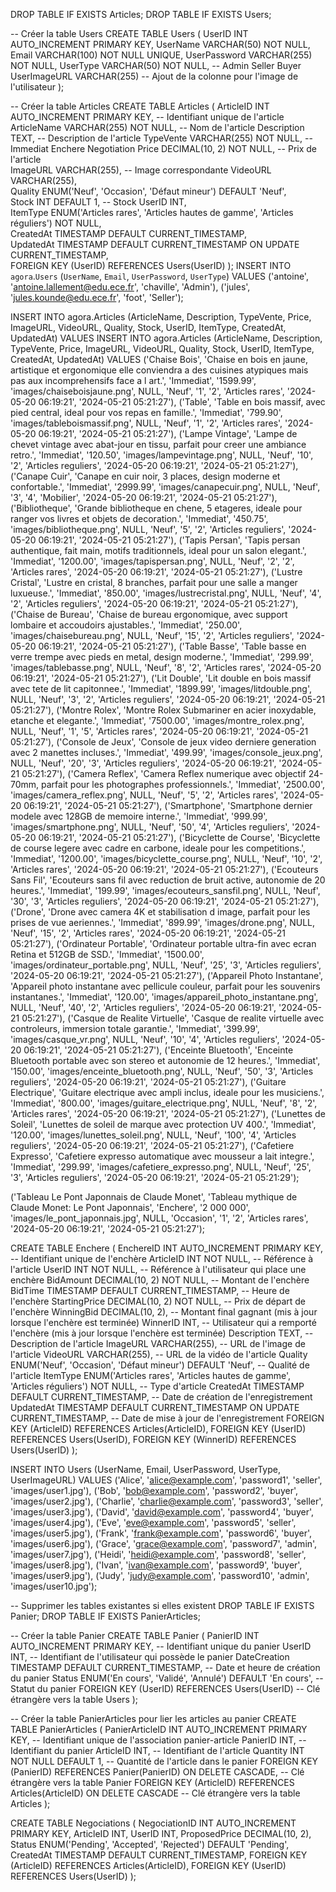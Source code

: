 DROP TABLE IF EXISTS Articles;
DROP TABLE IF EXISTS Users;

-- Créer la table Users
CREATE TABLE Users (
    UserID INT AUTO_INCREMENT PRIMARY KEY,
    UserName VARCHAR(50) NOT NULL,
    Email VARCHAR(100) NOT NULL UNIQUE,
    UserPassword VARCHAR(255) NOT NULL,
    UserType VARCHAR(50) NOT NULL, -- Admin Seller Buyer
    UserImageURL VARCHAR(255) -- Ajout de la colonne pour l'image de l'utilisateur
);

-- Créer la table Articles
CREATE TABLE Articles (
ArticleID INT AUTO_INCREMENT PRIMARY KEY,        -- Identifiant unique de l'article
ArticleName VARCHAR(255) NOT NULL,               -- Nom de l'article
Description TEXT,                                -- Description de l'article
TypeVente VARCHAR(255) NOT NULL,		     -- Immediat   Enchere   Negotiation
Price DECIMAL(10, 2) NOT NULL,                   -- Prix de l'article        
ImageURL VARCHAR(255),                           -- Image correspondante
VideoURL VARCHAR(255),                           
Quality ENUM('Neuf', 'Occasion', 'Défaut mineur') DEFAULT 'Neuf',                                
Stock INT DEFAULT 1,                             -- Stock
UserID INT,                                      
ItemType ENUM('Articles rares', 'Articles hautes de gamme', 'Articles réguliers') NOT NULL,                                        
CreatedAt TIMESTAMP DEFAULT CURRENT_TIMESTAMP,  
UpdatedAt TIMESTAMP DEFAULT CURRENT_TIMESTAMP ON UPDATE CURRENT_TIMESTAMP,                    
FOREIGN KEY (UserID) REFERENCES Users(UserID)
);
INSERT INTO `agora`.`Users` (`UserName`, `Email`, `UserPassword`, `UserType`)
VALUES
('antoine', 'antoine.lallement@edu.ece.fr', 'chaville', 'Admin'),
('jules', 'jules.kounde@edu.ece.fr', 'foot', 'Seller');


INSERT INTO agora.Articles (ArticleName, Description, TypeVente, Price, ImageURL, VideoURL, Quality, Stock, UserID, ItemType, CreatedAt, UpdatedAt) 
VALUES 
INSERT INTO agora.Articles (ArticleName, Description, TypeVente, Price, ImageURL, VideoURL, Quality, Stock, UserID, ItemType, CreatedAt, UpdatedAt) 
VALUES 
('Chaise Bois', 'Chaise en bois en jaune, artistique et ergonomique elle conviendra a des cuisines atypiques mais pas aux incomprehensifs face a l art.', 'Immediat', '1599.99', 'images/chaiseboisjaune.png', NULL, 'Neuf', '1', '2', 'Articles rares', '2024-05-20 06:19:21', '2024-05-21 05:21:27'),
('Table', 'Table en bois massif, avec pied central, ideal pour vos repas en famille.', 'Immediat', '799.90', 'images/tableboismassif.png', NULL, 'Neuf', '1', '2', 'Articles rares', '2024-05-20 06:19:21', '2024-05-21 05:21:27'),
('Lampe Vintage', 'Lampe de chevet vintage avec abat-jour en tissu, parfait pour creer une ambiance retro.', 'Immediat', '120.50', 'images/lampevintage.png', NULL, 'Neuf', '10', '2', 'Articles reguliers', '2024-05-20 06:19:21', '2024-05-21 05:21:27'),
('Canape Cuir', 'Canape en cuir noir, 3 places, design moderne et confortable.', 'Immediat', '2999.99', 'images/canapecuir.png', NULL, 'Neuf', '3', '4', 'Mobilier', '2024-05-20 06:19:21', '2024-05-21 05:21:27'),
('Bibliotheque', 'Grande bibliotheque en chene, 5 etageres, ideale pour ranger vos livres et objets de decoration.', 'Immediat', '450.75', 'images/bibliotheque.png', NULL, 'Neuf', '5', '2', 'Articles reguliers', '2024-05-20 06:19:21', '2024-05-21 05:21:27'),
('Tapis Persan', 'Tapis persan authentique, fait main, motifs traditionnels, ideal pour un salon elegant.', 'Immediat', '1200.00', 'images/tapispersan.png', NULL, 'Neuf', '2', '2', 'Articles rares', '2024-05-20 06:19:21', '2024-05-21 05:21:27'),
('Lustre Cristal', 'Lustre en cristal, 8 branches, parfait pour une salle a manger luxueuse.', 'Immediat', '850.00', 'images/lustrecristal.png', NULL, 'Neuf', '4', '2', 'Articles reguliers', '2024-05-20 06:19:21', '2024-05-21 05:21:27'),
('Chaise de Bureau', 'Chaise de bureau ergonomique, avec support lombaire et accoudoirs ajustables.', 'Immediat', '250.00', 'images/chaisebureau.png', NULL, 'Neuf', '15', '2', 'Articles reguliers', '2024-05-20 06:19:21', '2024-05-21 05:21:27'),
('Table Basse', 'Table basse en verre trempe avec pieds en metal, design moderne.', 'Immediat', '299.99', 'images/tablebasse.png', NULL, 'Neuf', '8', '2', 'Articles rares', '2024-05-20 06:19:21', '2024-05-21 05:21:27'),
('Lit Double', 'Lit double en bois massif avec tete de lit capitonnee.', 'Immediat', '1899.99', 'images/litdouble.png', NULL, 'Neuf', '3', '2', 'Articles reguliers', '2024-05-20 06:19:21', '2024-05-21 05:21:27'),
('Montre Rolex', 'Montre Rolex Submariner en acier inoxydable, etanche et elegante.', 'Immediat', '7500.00', 'images/montre_rolex.png', NULL, 'Neuf', '1', '5', 'Articles rares', '2024-05-20 06:19:21', '2024-05-21 05:21:27'),
('Console de Jeux', 'Console de jeux video derniere generation avec 2 manettes incluses.', 'Immediat', '499.99', 'images/console_jeux.png', NULL, 'Neuf', '20', '3', 'Articles reguliers', '2024-05-20 06:19:21', '2024-05-21 05:21:27'),
('Camera Reflex', 'Camera Reflex numerique avec objectif 24-70mm, parfait pour les photographes professionnels.', 'Immediat', '2500.00', 'images/camera_reflex.png', NULL, 'Neuf', '5', '2', 'Articles rares', '2024-05-20 06:19:21', '2024-05-21 05:21:27'),
('Smartphone', 'Smartphone dernier modele avec 128GB de memoire interne.', 'Immediat', '999.99', 'images/smartphone.png', NULL, 'Neuf', '50', '4', 'Articles reguliers', '2024-05-20 06:19:21', '2024-05-21 05:21:27'),
('Bicyclette de Course', 'Bicyclette de course legere avec cadre en carbone, ideale pour les competitions.', 'Immediat', '1200.00', 'images/bicyclette_course.png', NULL, 'Neuf', '10', '2', 'Articles rares', '2024-05-20 06:19:21', '2024-05-21 05:21:27'),
('Ecouteurs Sans Fil', 'Ecouteurs sans fil avec reduction de bruit active, autonomie de 20 heures.', 'Immediat', '199.99', 'images/ecouteurs_sansfil.png', NULL, 'Neuf', '30', '3', 'Articles reguliers', '2024-05-20 06:19:21', '2024-05-21 05:21:27'),
('Drone', 'Drone avec camera 4K et stabilisation d image, parfait pour les prises de vue aeriennes.', 'Immediat', '899.99', 'images/drone.png', NULL, 'Neuf', '15', '2', 'Articles rares', '2024-05-20 06:19:21', '2024-05-21 05:21:27'),
('Ordinateur Portable', 'Ordinateur portable ultra-fin avec ecran Retina et 512GB de SSD.', 'Immediat', '1500.00', 'images/ordinateur_portable.png', NULL, 'Neuf', '25', '3', 'Articles reguliers', '2024-05-20 06:19:21', '2024-05-21 05:21:27'),
('Appareil Photo Instantane', 'Appareil photo instantane avec pellicule couleur, parfait pour les souvenirs instantanes.', 'Immediat', '120.00', 'images/appareil_photo_instantane.png', NULL, 'Neuf', '40', '2', 'Articles reguliers', '2024-05-20 06:19:21', '2024-05-21 05:21:27'),
('Casque de Realite Virtuelle', 'Casque de realite virtuelle avec controleurs, immersion totale garantie.', 'Immediat', '399.99', 'images/casque_vr.png', NULL, 'Neuf', '10', '4', 'Articles reguliers', '2024-05-20 06:19:21', '2024-05-21 05:21:27'),
('Enceinte Bluetooth', 'Enceinte Bluetooth portable avec son stereo et autonomie de 12 heures.', 'Immediat', '150.00', 'images/enceinte_bluetooth.png', NULL, 'Neuf', '50', '3', 'Articles reguliers', '2024-05-20 06:19:21', '2024-05-21 05:21:27'),
('Guitare Electrique', 'Guitare electrique avec ampli inclus, ideale pour les musiciens.', 'Immediat', '800.00', 'images/guitare_electrique.png', NULL, 'Neuf', '8', '2', 'Articles rares', '2024-05-20 06:19:21', '2024-05-21 05:21:27'),
('Lunettes de Soleil', 'Lunettes de soleil de marque avec protection UV 400.', 'Immediat', '120.00', 'images/lunettes_soleil.png', NULL, 'Neuf', '100', '4', 'Articles reguliers', '2024-05-20 06:19:21', '2024-05-21 05:21:27'),
('Cafetiere Expresso', 'Cafetiere expresso automatique avec mousseur a lait integre.', 'Immediat', '299.99', 'images/cafetiere_expresso.png', NULL, 'Neuf', '25', '3', 'Articles reguliers', '2024-05-20 06:19:21', '2024-05-21 05:21:29');

 
('Tableau Le Pont Japonnais de Claude Monet', 'Tableau mythique de Claude Monet: Le Pont Japonnais', 'Enchere', '2 000 000', 'images/le_pont_japonnais.jpg', NULL, 'Occasion', '1', '2', 'Articles rares', '2024-05-20 06:19:21', '2024-05-21 05:21:27');
 
 CREATE TABLE Enchere (
    EnchereID INT AUTO_INCREMENT PRIMARY KEY,         -- Identifiant unique de l'enchère
    ArticleID INT NOT NULL,                           -- Référence à l'article
    UserID INT NOT NULL,                              -- Référence à l'utilisateur qui place une enchère
    BidAmount DECIMAL(10, 2) NOT NULL,                -- Montant de l'enchère
    BidTime TIMESTAMP DEFAULT CURRENT_TIMESTAMP,      -- Heure de l'enchère
    StartingPrice DECIMAL(10, 2) NOT NULL,            -- Prix de départ de l'enchère
    WinningBid DECIMAL(10, 2),                        -- Montant final gagnant (mis à jour lorsque l'enchère est terminée)
    WinnerID INT,                                     -- Utilisateur qui a remporté l'enchère (mis à jour lorsque l'enchère est terminée)
    Description TEXT,                                 -- Description de l'article
    ImageURL VARCHAR(255),                            -- URL de l'image de l'article
    VideoURL VARCHAR(255),                            -- URL de la vidéo de l'article
    Quality ENUM('Neuf', 'Occasion', 'Défaut mineur') DEFAULT 'Neuf',  -- Qualité de l'article
    ItemType ENUM('Articles rares', 'Articles hautes de gamme', 'Articles réguliers') NOT NULL, -- Type d'article
    CreatedAt TIMESTAMP DEFAULT CURRENT_TIMESTAMP,    -- Date de création de l'enregistrement
    UpdatedAt TIMESTAMP DEFAULT CURRENT_TIMESTAMP ON UPDATE CURRENT_TIMESTAMP, -- Date de mise à jour de l'enregistrement
    FOREIGN KEY (ArticleID) REFERENCES Articles(ArticleID),
    FOREIGN KEY (UserID) REFERENCES Users(UserID),
    FOREIGN KEY (WinnerID) REFERENCES Users(UserID)
);


INSERT INTO Users (UserName, Email, UserPassword, UserType, UserImageURL) VALUES
('Alice', 'alice@example.com', 'password1', 'seller', 'images/user1.jpg'),
('Bob', 'bob@example.com', 'password2', 'buyer', 'images/user2.jpg'),
('Charlie', 'charlie@example.com', 'password3', 'seller', 'images/user3.jpg'),
('David', 'david@example.com', 'password4', 'buyer', 'images/user4.jpg'),
('Eve', 'eve@example.com', 'password5', 'seller', 'images/user5.jpg'),
('Frank', 'frank@example.com', 'password6', 'buyer', 'images/user6.jpg'),
('Grace', 'grace@example.com', 'password7', 'admin', 'images/user7.jpg'),
('Heidi', 'heidi@example.com', 'password8', 'seller', 'images/user8.jpg'),
('Ivan', 'ivan@example.com', 'password9', 'buyer', 'images/user9.jpg'),
('Judy', 'judy@example.com', 'password10', 'admin', 'images/user10.jpg');


-- Supprimer les tables existantes si elles existent
DROP TABLE IF EXISTS Panier;
DROP TABLE IF EXISTS PanierArticles;

-- Créer la table Panier
CREATE TABLE Panier (
    PanierID INT AUTO_INCREMENT PRIMARY KEY,        -- Identifiant unique du panier
    UserID INT,                                     -- Identifiant de l'utilisateur qui possède le panier
    DateCreation TIMESTAMP DEFAULT CURRENT_TIMESTAMP,  -- Date et heure de création du panier
    Status ENUM('En cours', 'Validé', 'Annulé') DEFAULT 'En cours',  -- Statut du panier
    FOREIGN KEY (UserID) REFERENCES Users(UserID)   -- Clé étrangère vers la table Users
);

-- Créer la table PanierArticles pour lier les articles au panier
CREATE TABLE PanierArticles (
    PanierArticleID INT AUTO_INCREMENT PRIMARY KEY,  -- Identifiant unique de l'association panier-article
    PanierID INT,                                    -- Identifiant du panier
    ArticleID INT,                                   -- Identifiant de l'article
    Quantity INT NOT NULL DEFAULT 1,                 -- Quantité de l'article dans le panier
    FOREIGN KEY (PanierID) REFERENCES Panier(PanierID) ON DELETE CASCADE,  -- Clé étrangère vers la table Panier
    FOREIGN KEY (ArticleID) REFERENCES Articles(ArticleID) ON DELETE CASCADE  -- Clé étrangère vers la table Articles
);

CREATE TABLE Negociations (
    NegociationID INT AUTO_INCREMENT PRIMARY KEY,
    ArticleID INT,
    UserID INT,
    ProposedPrice DECIMAL(10, 2),
    Status ENUM('Pending', 'Accepted', 'Rejected') DEFAULT 'Pending',
    CreatedAt TIMESTAMP DEFAULT CURRENT_TIMESTAMP,
    FOREIGN KEY (ArticleID) REFERENCES Articles(ArticleID),
    FOREIGN KEY (UserID) REFERENCES Users(UserID)
);
